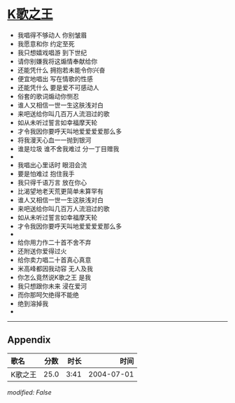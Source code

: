 # [K歌之王](https://music.163.com/song?id=66428)

* 我唱得不够动人 你别皱眉
* 我愿意和你 约定至死
* 我只想嬉戏唱游 到下世纪
* 请你别嫌我将这煽情奉献给你
* 还能凭什么 拥抱若未能令你兴奋
* 便宜地唱出 写在情歌的性感
* 还能凭什么 要是爱不可感动人
* 俗套的歌词煽动你恻忍
* 谁人又相信一世一生这肤浅对白
* 来吧送给你叫几百万人流泪过的歌
* 如从未听过誓言如幸福摩天轮
* 才令我因你要呼天叫地爱爱爱爱那么多
* 将我漫天心血一一抛到银河
* 谁是垃圾 谁不舍我难过 分一丁目赠我
* 
* 我唱出心里话时 眼泪会流
* 要是怕难过 抱住我手
* 我只得千语万言 放在你心
* 比渴望地老天荒更简单未算罕有
* 谁人又相信一世一生这肤浅对白
* 来吧送给你叫几百万人流泪过的歌
* 如从未听过誓言如幸福摩天轮
* 才令我因你要呼天叫地爱爱爱爱那么多
* 
* 给你用力作二十首不舍不弃
* 还附送你爱得过火
* 给你卖力唱二十首真心真意
* 米高峰都因我动容 无人及我
* 你怎么竟然说K歌之王 是我
* 我只想跟你未来 浸在爱河
* 而你那呵欠绝得不能绝
* 绝到溶掉我
* 


---

## Appendix

|歌名|分数|时长|时间|
|:---|:---:|---:|---:|
|K歌之王|25.0|3:41|2004-07-01

*modified: False*